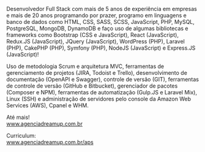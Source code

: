 Desenvolvedor Full Stack com mais de 5 anos de experiência em empresas e mais de 20 anos programando por prazer, programo em linguagens e banco de dados como HTML, CSS, SASS, SCSS, JavaScript, PHP, MySQL, PostgreSQL, MongoDB, DynamoDB e faço uso de algumas bibliotecas e frameworks como Bootstrap (CSS e JavaScript), React (JavaScript), Redux.JS (JavaScript), JQuery (JavaScript), WordPress (PHP), Laravel (PHP), CakePHP (PHP), Symfony (PHP), NodeJS (JavaScript) e Express.JS (JavaScript)!

Uso de metodologia Scrum e arquitetura MVC, ferramentas de gerenciamento de projetos (JIRA, Todoist e Trello), desenvolvimento de documentação (OpenAPI e Swagger), controle de versão (GIT), ferramentas de controle de versão (GitHub e Bitbucket), gerenciador de pacotes (Composer e NPM), ferramentas de automatização (Gulp.JS e Laravel Mix), Linux (SSH) e administração de servidores pelo console da Amazon Web Services (AWS), Cpanel e WHM.

Até mais!<BR>
www.agenciadreamup.com.br

Curriculum:<BR>
www.agenciadreamup.com.br/aps 
